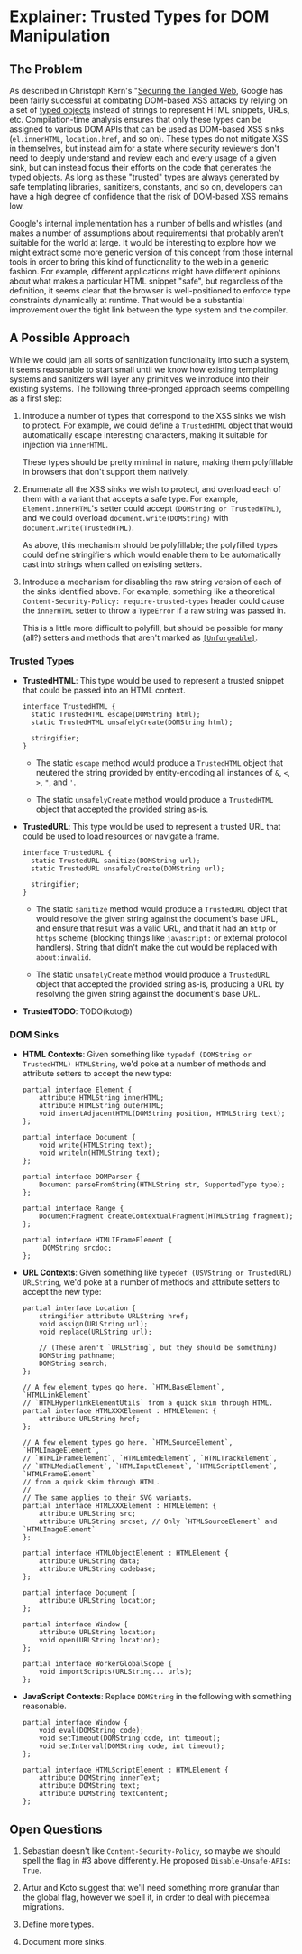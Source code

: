 # Explainer: Trusted Types for DOM Manipulation                                                                                    

## The Problem

As described in Christoph Kern's "[Securing the Tangled Web](https://research.google.com/pubs/pub42934.html),
Google has been fairly successful at combating DOM-based XSS attacks by relying on a set of
[typed objects](https://github.com/google/safe-html-types/blob/master/doc/index.md) instead of
strings to represent HTML snippets, URLs, etc. Compilation-time analysis ensures that only these
types can be assigned to various DOM APIs that can be used as DOM-based XSS sinks (`el.innerHTML`,
`location.href`, and so on). These types do not mitigate XSS in themselves, but instead aim for a
state where security reviewers don't need to deeply understand and review each and every usage of
a given sink, but can instead focus their efforts on the code that generates the typed objects. As
long as these "trusted" types are always generated by safe templating libraries, sanitizers,
constants, and so on, developers can have a high degree of confidence that the risk of DOM-based
XSS remains low.

Google's internal implementation has a number of bells and whistles (and makes a number of
assumptions about requirements) that probably aren't suitable for the world at large. It would be
interesting to explore how we might extract some more generic version of this concept from those
internal tools in order to bring this kind of functionality to the web in a generic fashion.
For example, different applications might have different opinions about what makes a particular
HTML snippet "safe", but regardless of the definition, it seems clear that the browser is
well-positioned to enforce type constraints dynamically at runtime. That would be a substantial
improvement over the tight link between the type system and the compiler.

## A Possible Approach

While we could jam all sorts of sanitization functionality into such a system, it seems reasonable
to start small until we know how existing templating systems and sanitizers will layer any
primitives we introduce into their existing systems. The following three-pronged approach seems
compelling as a first step:

1.  Introduce a number of types that correspond to the XSS sinks we wish to protect. For example,
    we could define a `TrustedHTML` object that would automatically escape interesting characters,
    making it suitable for injection via `innerHTML`.

    These types should be pretty minimal in nature, making them polyfillable in browsers that don't
    support them natively.

2.  Enumerate all the XSS sinks we wish to protect, and overload each of them with a variant that
    accepts a safe type. For example, `Element.innerHTML`'s setter could accept `(DOMString or TrustedHTML)`,
    and we could overload `document.write(DOMString)` with `document.write(TrustedHTML)`.

    As above, this mechanism should be polyfillable; the polyfilled types could define stringifiers
    which would enable them to be automatically cast into strings when called on existing setters.

3.  Introduce a mechanism for disabling the raw string version of each of the sinks identified
    above. For example, something like a theoretical `Content-Security-Policy: require-trusted-types`
    header could cause the `innerHTML` setter to throw a `TypeError` if a raw string was passed in.

    This is a little more difficult to polyfill, but should be possible for many (all?) setters and
    methods that aren't marked as [`[Unforgeable]`](https://heycam.github.io/webidl/#Unforgeable).

### Trusted Types

*   **TrustedHTML**: This type would be used to represent a trusted snippet that could be passed
    into an HTML context.

    ```
    interface TrustedHTML {
      static TrustedHTML escape(DOMString html);
      static TrustedHTML unsafelyCreate(DOMString html);

      stringifier;
    }
    ```
    
    *   The static `escape` method would produce a `TrustedHTML` object that neutered the string
        provided by entity-encoding all instances of `&`, `<`, `>`, `"`, and `'`.

    *   The static `unsafelyCreate` method would produce a `TrustedHTML` object that accepted the
        provided string as-is.

*   **TrustedURL**: This type would be used to represent a trusted URL that could be used to load
    resources or navigate a frame.

    ```
    interface TrustedURL {
      static TrustedURL sanitize(DOMString url);
      static TrustedURL unsafelyCreate(DOMString url);

      stringifier;
    }
    ```

    *   The static `sanitize` method would produce a `TrustedURL` object that would resolve the
        given string against the document's base URL, and ensure that result was a valid URL, and
        that it had an `http` or `https` scheme (blocking things like `javascript:` or external
        protocol handlers). String that didn't make the cut would be replaced with `about:invalid`.

    *   The static `unsafelyCreate` method would produce a `TrustedURL` object that accepted the
        provided string as-is, producing a URL by resolving the given string against the document's
        base URL.

*   **TrustedTODO**: TODO(koto@)

### DOM Sinks

*   **HTML Contexts**: Given something like `typedef (DOMString or TrustedHTML) HTMLString`, we'd
    poke at a number of methods and attribute setters to accept the new type:

    ```
    partial interface Element {
        attribute HTMLString innerHTML;
        attribute HTMLString outerHTML;
        void insertAdjacentHTML(DOMString position, HTMLString text);
    };
    ```

    ```
    partial interface Document {
        void write(HTMLString text);
        void writeln(HTMLString text);
    };
    ```

    ```
    partial interface DOMParser {
        Document parseFromString(HTMLString str, SupportedType type);
    };
    ```

    ```
    partial interface Range {
        DocumentFragment createContextualFragment(HTMLString fragment);
    };
    ```

    ```
    partial interface HTMLIFrameElement {
         DOMString srcdoc;
    };
    ```

*   **URL Contexts**: Given something like `typedef (USVString or TrustedURL) URLString`, we'd poke
    at a number of methods and attribute setters to accept the new type:

    ```
    partial interface Location {
        stringifier attribute URLString href;
        void assign(URLString url);
        void replace(URLString url);

        // (These aren't `URLString`, but they should be something)
        DOMString pathname;
        DOMString search;
    };
    ```

    ```
    // A few element types go here. `HTMLBaseElement`, `HTMLLinkElement` 
    // `HTMLHyperlinkElementUtils` from a quick skim through HTML.
    partial interface HTMLXXXElement : HTMLElement {
        attribute URLString href;
    };
    ```                                                                                                                            

    ```
    // A few element types go here. `HTMLSourceElement`, `HTMLImageElement`,
    // `HTMLIFrameElement`, `HTMLEmbedElement`, `HTMLTrackElement`,
    // `HTMLMediaElement`, `HTMLInputElement`, `HTMLScriptElement`, `HTMLFrameElement`
    // from a quick skim through HTML.
    //
    // The same applies to their SVG variants.
    partial interface HTMLXXXElement : HTMLElement {
        attribute URLString src;
        attribute URLString srcset; // Only `HTMLSourceElement` and `HTMLImageElement`
    };
    ```

    ```
    partial interface HTMLObjectElement : HTMLElement {
        attribute URLString data;
        attribute URLString codebase;
    };
    ```
    ```
    partial interface Document {
        attribute URLString location;
    };
    ```

    ```
    partial interface Window {
        attribute URLString location;
        void open(URLString location);
    };
    ```

    ```
    partial interface WorkerGlobalScope {
        void importScripts(URLString... urls);
    };
    ```

*   **JavaScript Contexts**: Replace `DOMString` in the following with something
    reasonable.

    ```
    partial interface Window {
        void eval(DOMString code);
        void setTimeout(DOMString code, int timeout);
        void setInterval(DOMString code, int timeout);
    };
    ```

    ```
    partial interface HTMLScriptElement : HTMLElement {
        attribute DOMString innerText;
        attribute DOMString text;
        attribute DOMString textContent;
    };
    ```

## Open Questions

1.  Sebastian doesn't like `Content-Security-Policy`, so maybe we should spell the flag in #3 above
    differently. He proposed `Disable-Unsafe-APIs: True`.

2.  Artur and Koto suggest that we'll need something more granular than the global flag, however
    we spell it, in order to deal with piecemeal migrations.

3.  Define more types.

4.  Document more sinks.
